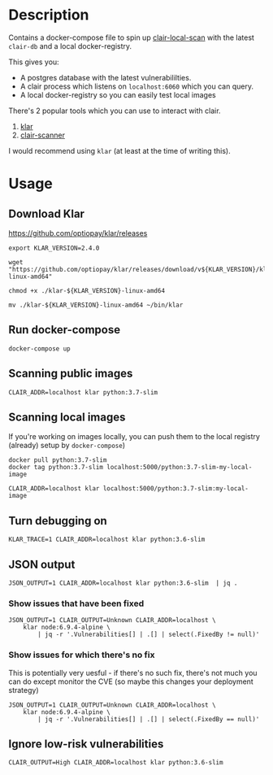 # Description

Contains a docker-compose file to spin up [clair-local-scan](https://github.com/arminc/clair-local-scan) with the latest `clair-db` and a local docker-registry.

This gives you:
- A postgres database with the latest vulnerabililties.
- A clair process which listens on `localhost:6060` which you can query.
- A local docker-registry so you can easily test local images

There's 2 popular tools which you can use to interact with clair.

1. [klar](https://github.com/optiopay/klar)
2. [clair-scanner](https://github.com/arminc/clair-scanner)

I would recommend using `klar` (at least at the time of writing this).

# Usage

## Download Klar

https://github.com/optiopay/klar/releases

```
export KLAR_VERSION=2.4.0

wget "https://github.com/optiopay/klar/releases/download/v${KLAR_VERSION}/klar-${KLAR_VERSION}-linux-amd64"

chmod +x ./klar-${KLAR_VERSION}-linux-amd64

mv ./klar-${KLAR_VERSION}-linux-amd64 ~/bin/klar
```

## Run docker-compose
```
docker-compose up
```

## Scanning public images

```
CLAIR_ADDR=localhost klar python:3.7-slim
```

## Scanning local images

If you're working on images locally, you can push them to the local registry (already) setup by `docker-compose`)

```
docker pull python:3.7-slim
docker tag python:3.7-slim localhost:5000/python:3.7-slim-my-local-image

CLAIR_ADDR=localhost klar localhost:5000/python:3.7-slim:my-local-image
```


## Turn debugging on
```
KLAR_TRACE=1 CLAIR_ADDR=localhost klar python:3.6-slim
```

## JSON output
```
JSON_OUTPUT=1 CLAIR_ADDR=localhost klar python:3.6-slim  | jq .
```

### Show issues that have been fixed
```
JSON_OUTPUT=1 CLAIR_OUTPUT=Unknown CLAIR_ADDR=localhost \
    klar node:6.9.4-alpine \
        | jq -r '.Vulnerabilities[] | .[] | select(.FixedBy != null)'
```

### Show issues for which there's no fix

This is potentially very uesful - if there's no such fix, there's not much you can do except monitor the CVE (so maybe this changes your deployment strategy)
```
JSON_OUTPUT=1 CLAIR_OUTPUT=Unknown CLAIR_ADDR=localhost \
    klar node:6.9.4-alpine \
        | jq -r '.Vulnerabilities[] | .[] | select(.FixedBy == null)'
```

## Ignore low-risk vulnerabilities
```
CLAIR_OUTPUT=High CLAIR_ADDR=localhost klar python:3.6-slim
```